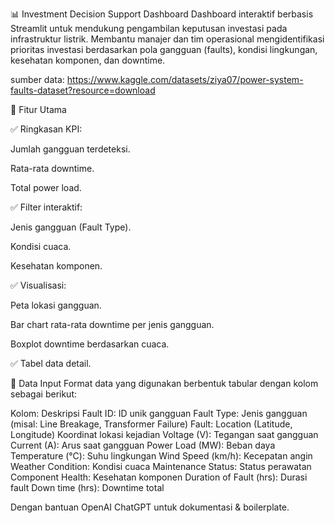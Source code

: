 📊 Investment Decision Support Dashboard
Dashboard interaktif berbasis Streamlit untuk mendukung pengambilan keputusan investasi pada infrastruktur listrik.
Membantu manajer dan tim operasional mengidentifikasi prioritas investasi berdasarkan pola gangguan (faults), kondisi lingkungan, kesehatan komponen, dan downtime.

sumber data: https://www.kaggle.com/datasets/ziya07/power-system-faults-dataset?resource=download

🚀 Fitur Utama

✅ Ringkasan KPI:

Jumlah gangguan terdeteksi.

Rata-rata downtime.

Total power load.

✅ Filter interaktif:

Jenis gangguan (Fault Type).

Kondisi cuaca.

Kesehatan komponen.

✅ Visualisasi:

Peta lokasi gangguan.

Bar chart rata-rata downtime per jenis gangguan.

Boxplot downtime berdasarkan cuaca.

✅ Tabel data detail.

📂 Data Input
Format data yang digunakan berbentuk tabular dengan kolom sebagai berikut:

Kolom:	Deskripsi
Fault ID:	ID unik gangguan
Fault Type:	Jenis gangguan (misal: Line Breakage, Transformer Failure)
Fault: Location (Latitude, Longitude)	Koordinat lokasi kejadian
Voltage (V):	Tegangan saat gangguan
Current (A):	Arus saat gangguan
Power Load (MW):	Beban daya
Temperature (°C):	Suhu lingkungan
Wind Speed (km/h):	Kecepatan angin
Weather Condition:	Kondisi cuaca
Maintenance Status:	Status perawatan
Component Health:	Kesehatan komponen
Duration of Fault (hrs):	Durasi fault
Down time (hrs):	Downtime total

Dengan bantuan OpenAI ChatGPT untuk dokumentasi & boilerplate.

